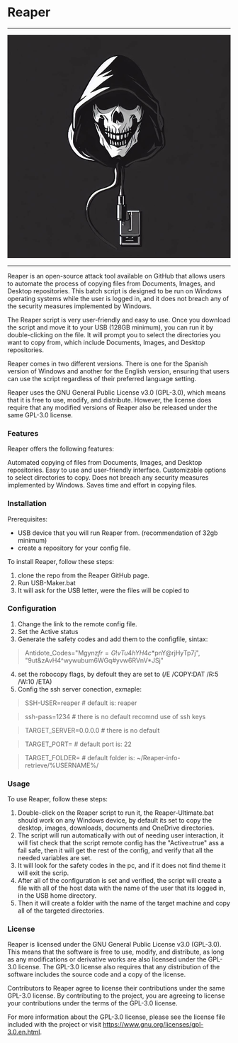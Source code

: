 # Reaper

***

![Reaper-logo](https://github.com/AROA-DEV/Reaper/blob/main/Readme/image.png?raw=true)

***

Reaper is an open-source attack tool available on GitHub that allows users to automate the process of copying files from Documents, Images, and Desktop repositories. This batch script is designed to be run on Windows operating systems while the user is logged in, and it does not breach any of the security measures implemented by Windows.

The Reaper script is very user-friendly and easy to use. Once you download the script and move it to your USB (128GB minimum), you can run it by double-clicking on the file. It will prompt you to select the directories you want to copy from, which include Documents, Images, and Desktop repositories.

Reaper comes in two different versions. There is one for the Spanish version of Windows and another for the English version, ensuring that users can use the script regardless of their preferred language setting.

Reaper uses the GNU General Public License v3.0 (GPL-3.0), which means that it is free to use, modify, and distribute. However, the license does require that any modified versions of Reaper also be released under the same GPL-3.0 license.

### Features
Reaper offers the following features:

Automated copying of files from Documents, Images, and Desktop repositories.
Easy to use and user-friendly interface.
Customizable options to select directories to copy.
Does not breach any security measures implemented by Windows.
Saves time and effort in copying files.

### Installation
Prerequisites:
- USB device that you will run Reaper from. (recommendation of 32gb minimum)
- create a repository for your config file.

To install Reaper, follow these steps:

1. clone the repo from the Reaper GitHub page.
2. Run USB-Maker.bat
3. It will ask for the USB letter, were the files will be copied to

### Configuration
1. Change the link to the remote config file.
2. Set the Active status
3. Generate the safety codes and add them to the configfile, sintax:
> Antidote_Codes="Mgynz$fr=G!vTu4hYH4c*$pnY@rjHyTp7j",
"9ut&zAvH4^wywubum6WGq#yvw6RVnV*JSj"
4. set the robocopy flags, by defoult they are set to (/E /COPY:DAT /R:5 /W:10 /ETA)
5. Config the ssh server conection, exmaple:
> SSH-USER=reaper # default is: reaper

> ssh-pass=1234 # there is no default recomnd use of ssh keys

> TARGET_SERVER=0.0.0.0 # there is no default

> TARGET_PORT= # default port is: 22

> TARGET_FOLDER= # default folder is: ~/Reaper-info-retrieve/%USERNAME%/

### Usage
To use Reaper, follow these steps:

1. Double-click on the Reaper script to run it, the Reaper-Ultimate.bat should work on any Windows device, by default its set to copy the desktop, images, downloads, documents and OneDrive directories.
2. The script will run automatically with out of needing user interaction, it will fist check that the script remote config has the "Active=true" ass a fail safe, then it will get the rest of the config, and verify that all the needed variables are set.
3. It will look for the safety codes in the pc, and if it does not find theme it will exit the scrip.
4. After all of the configuration is set and verified, the script will create a file with all of the host data with the name of the user that its logged in, in the USB home directory.
5. Then it will create a folder with the name of the target machine and copy all of the targeted directories.
### License

Reaper is licensed under the GNU General Public License v3.0 (GPL-3.0). This means that the software is free to use, modify, and distribute, as long as any modifications or derivative works are also licensed under the GPL-3.0 license. The GPL-3.0 license also requires that any distribution of the software includes the source code and a copy of the license.

Contributors to Reaper agree to license their contributions under the same GPL-3.0 license. By contributing to the project, you are agreeing to license your contributions under the terms of the GPL-3.0 license.

For more information about the GPL-3.0 license, please see the license file included with the project or visit https://www.gnu.org/licenses/gpl-3.0.en.html.